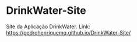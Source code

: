 # DrinkWater-Site
Site da Aplicação DrinkWater.
Link: https://pedrohenriquemq.github.io/DrinkWater-Site/